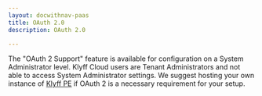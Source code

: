 ```yaml
---
layout: docwithnav-paas
title: OAuth 2.0
description: OAuth 2.0

---
```


The "OAuth 2 Support" feature is available for configuration on a System Administrator level. 
Klyff Cloud users are Tenant Administrators and not able to access System Administrator settings.
We suggest hosting your own instance of [Klyff PE](/docs/user-guide/install/pe/installation-options/) if OAuth 2 is a necessary requirement for your setup.
